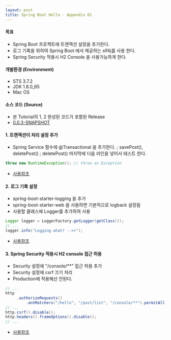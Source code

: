 ```yaml
---
layout: post
title: Spring Boot Hello - Appendix 01
---
```


#### 목표
* Spring Boot 프로젝트에 트랜잭션 설정을 추가한다.
* 로그 기록을 위하여 Spring Boot 에서 제공하는 slf4j를 사용 한다.
* Spring Security 적용시 H2 Console 을 사용가능하게 한다.

#### 개발환경 (Environment)
* STS 3.7.2
* JDK 1.8.0_65
* Mac OS

#### 소스 코드 (Source)
* 본 Tutorial의 1, 2 완성된 코드가 포함된 Release
* [0.0.3-SNAPSHOT](https://github.com/wall72/SpringBootHello/releases/tag/0.0.3-SNAPSHOT "Spring Boot Hello - Step 03")

#### 1. 트랜잭션이 처리 설정 추가
* Spring Service 함수에 @Transactional 을 추가한다.
; savePost(), deletePost()
; deletePost() 마지막에 다음 라인을 넣어서 테스트 한다.

```java
throw new RuntimeException(); // throw an Exception
```

* [사용참조](http://docs.spring.io/spring/docs/current/spring-framework-reference/html/transaction.html#tx-decl-explained "Understanding the Spring Framework’s declarative transaction implementation")


#### 2. 로그  기록 설정
* spring-boot-starter-logging 을 추가
* spring-boot-starter-web 을 사용하면 기본적으로 logback 설정됨
* 사용할 클래스에 Logger를 추가하여 사용

```java
Logger logger = LoggerFactory.getLogger(getClass());
// ...
logger.info("Logging what? -->>");
```

* [사용참조](http://www.slideshare.net/whiteship/ss-47273947 "스프링 부트와 로깅")


#### 3. Spring Security 적용시 H2 console 접근 허용
* Security 설정에 "/console/**" 접근 허용 추가
* Security 설정에 csrf 끄기 처리
* Production에 적용해선 안된다.

```java
// ...
http
     .authorizeRequests()
         .antMatchers("/hello", "/post/list", "/console/**").permitAll()
// ...
http.csrf().disable();
http.headers().frameOptions().disable();
// ...
```

* [사용참조](http://gokgo.tistory.com/112 "스프링 부트와 스프링 시큐리티에서 H2 데이터베이스 콘솔사용하기")
